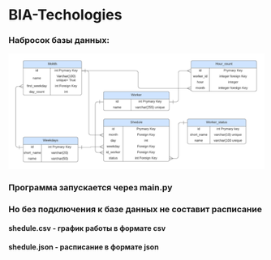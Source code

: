 # BIA-Techologies

### Набросок базы данных:
![database](static/base.png)
### Программа запускается через main.py
### Но без подключения к базе данных не составит расписание
#### shedule.csv - график работы в формате csv
#### shedule.json - расписание в формате json
